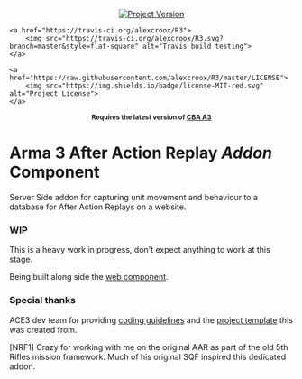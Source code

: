<p align="center">
    <a href="https://github.com/alexcroox/R3/releases/latest">
        <img src="https://img.shields.io/badge/Version-0.0.1-blue.svg" alt="Project Version">
    </a>    

    <a href="https://travis-ci.org/alexcroox/R3">    
        <img src="https://travis-ci.org/alexcroox/R3.svg?branch=master&style=flat-square" alt="Travis build testing">
    </a>
    
    <a href="https://raw.githubusercontent.com/alexcroox/R3/master/LICENSE">
        <img src="https://img.shields.io/badge/license-MIT-red.svg" alt="Project License">
    </a>
</p>

<p align="center">
    <sup><strong>Requires the latest version of <a href="https://github.com/CBATeam/CBA_A3/releases">CBA A3</a><br/></strong></sup>
</p>

# Arma 3 After Action Replay *Addon* Component

Server Side addon for capturing unit movement and behaviour to a database for After Action Replays on a website. 

### WIP

This is a heavy work in progress, don't expect anything to work at this stage.

Being built along side the [web component](https://github.com/alexcroox/R3-Web).

### Special thanks

ACE3 dev team for providing [coding guidelines](http://ace3mod.com/wiki/development/coding-guidelines.html) and the [project template](https://github.com/acemod/arma-project-template) this was created from.

[NRF1] Crazy for working with me on the original AAR as part of the old 5th Rifles mission framework. Much of his original SQF inspired this dedicated addon.

